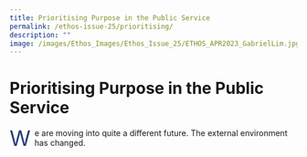 ```yaml
---
title: Prioritising Purpose in the Public Service
permalink: /ethos-issue-25/prioritising/
description: ""
image: /images/Ethos_Images/Ethos_Issue_25/ETHOS_APR2023_GabrielLim.jpg
---
```

<style>

.subhead::first-letter 
{ 
	initial-letter: 2;    
	margin-right: .55em;
	color: #243e76;
	}	
		
	
	
</style>



<h1>Prioritising Purpose in the Public Service</h1>

<p class="subhead"><span>W</span>e are moving into quite a different future. The external environment has changed.</p>
















